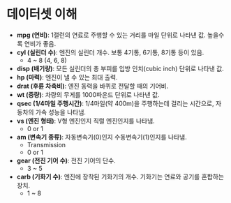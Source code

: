 # 데이터셋 이해

* **mpg (연비)**: 1갤런의 연료로 주행할 수 있는 거리를 마일 단위로 나타낸 값. 높을수록 연비가 좋음.
* **cyl (실린더 수)**: 엔진의 실린더 개수. 보통 4기통, 6기통, 8기통 등이 있음.
  * 4 ~ 8 (4, 6, 8)
* **disp (배기량)**: 모든 실린더의 총 부피를 입방 인치(cubic inch) 단위로 나타낸 값.
* **hp (마력)**: 엔진이 낼 수 있는 최대 출력.
* **drat (후륜 차축비)**: 엔진 동력을 바퀴로 전달할 때의 기어비.
* **wt (중량)**: 차량의 무게를 1000파운드 단위로 나타낸 값.
* **qsec (1/4마일 주행시간)**: 1/4마일(약 400m)을 주행하는데 걸리는 시간으로, 자동차의 가속 성능을 나타냄.
* **vs (엔진 형태)**: V형 엔진인지 직렬 엔진인지를 나타냄.
  * 0 or 1
* **am (변속기 종류)**: 자동변속기(0)인지 수동변속기(1)인지를 나타냄.
  * Transmission
  * 0 or 1
* **gear (전진 기어 수)**: 전진 기어의 단수.
  * 3 ~ 5
* **carb (기화기 수)**: 엔진에 장착된 기화기의 개수. 기화기는 연료와 공기를 혼합하는 장치.
  * 1 ~ 8
